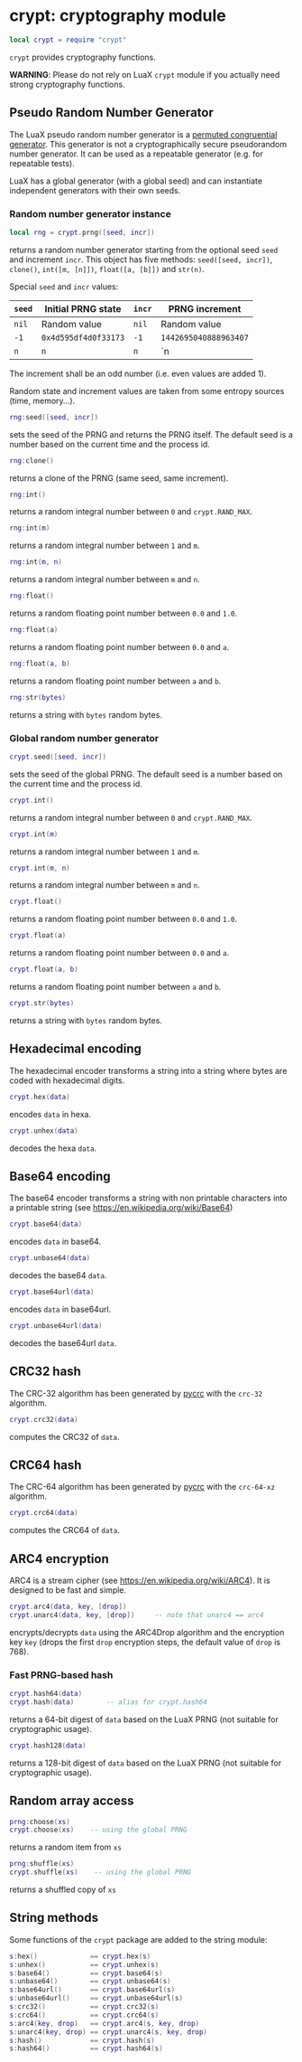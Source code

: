 # crypt: cryptography module

``` lua
local crypt = require "crypt"
```

`crypt` provides cryptography functions.

**WARNING**: Please do not rely on LuaX `crypt` module if you actually
need strong cryptography functions.

## Pseudo Random Number Generator

The LuaX pseudo random number generator is a [permuted congruential
generator](https://en.wikipedia.org/wiki/Permuted_congruential_generator).
This generator is not a cryptographically secure pseudorandom number
generator. It can be used as a repeatable generator (e.g. for repeatable
tests).

LuaX has a global generator (with a global seed) and can instantiate
independent generators with their own seeds.

### Random number generator instance

``` lua
local rng = crypt.prng([seed, incr])
```

returns a random number generator starting from the optional seed `seed`
and increment `incr`. This object has five methods:
`seed([seed, incr])`, `clone()`, `int([m, [n]])`, `float([a, [b]])` and
`str(n)`.

Special `seed` and `incr` values:

| `seed` | Initial PRNG state   | `incr` | PRNG increment        |
|--------|----------------------|--------|-----------------------|
| `nil`  | Random value         | `nil`  | Random value          |
| `-1`   | `0x4d595df4d0f33173` | `-1`   | `1442695040888963407` |
| `n`    | `n`                  | `n`    | `n|1`                 |

The increment shall be an odd number (i.e. even values are added 1).

Random state and increment values are taken from some entropy sources
(time, memory…).

``` lua
rng:seed([seed, incr])
```

sets the seed of the PRNG and returns the PRNG itself. The default seed
is a number based on the current time and the process id.

``` lua
rng:clone()
```

returns a clone of the PRNG (same seed, same increment).

``` lua
rng:int()
```

returns a random integral number between `0` and `crypt.RAND_MAX`.

``` lua
rng:int(m)
```

returns a random integral number between `1` and `m`.

``` lua
rng:int(m, n)
```

returns a random integral number between `m` and `n`.

``` lua
rng:float()
```

returns a random floating point number between `0.0` and `1.0`.

``` lua
rng:float(a)
```

returns a random floating point number between `0.0` and `a`.

``` lua
rng:float(a, b)
```

returns a random floating point number between `a` and `b`.

``` lua
rng:str(bytes)
```

returns a string with `bytes` random bytes.

### Global random number generator

``` lua
crypt.seed([seed, incr])
```

sets the seed of the global PRNG. The default seed is a number based on
the current time and the process id.

``` lua
crypt.int()
```

returns a random integral number between `0` and `crypt.RAND_MAX`.

``` lua
crypt.int(m)
```

returns a random integral number between `1` and `m`.

``` lua
crypt.int(m, n)
```

returns a random integral number between `m` and `n`.

``` lua
crypt.float()
```

returns a random floating point number between `0.0` and `1.0`.

``` lua
crypt.float(a)
```

returns a random floating point number between `0.0` and `a`.

``` lua
crypt.float(a, b)
```

returns a random floating point number between `a` and `b`.

``` lua
crypt.str(bytes)
```

returns a string with `bytes` random bytes.

## Hexadecimal encoding

The hexadecimal encoder transforms a string into a string where bytes
are coded with hexadecimal digits.

``` lua
crypt.hex(data)
```

encodes `data` in hexa.

``` lua
crypt.unhex(data)
```

decodes the hexa `data`.

## Base64 encoding

The base64 encoder transforms a string with non printable characters
into a printable string (see <https://en.wikipedia.org/wiki/Base64>)

``` lua
crypt.base64(data)
```

encodes `data` in base64.

``` lua
crypt.unbase64(data)
```

decodes the base64 `data`.

``` lua
crypt.base64url(data)
```

encodes `data` in base64url.

``` lua
crypt.unbase64url(data)
```

decodes the base64url `data`.

## CRC32 hash

The CRC-32 algorithm has been generated by [pycrc](https://pycrc.org/)
with the `crc-32` algorithm.

``` lua
crypt.crc32(data)
```

computes the CRC32 of `data`.

## CRC64 hash

The CRC-64 algorithm has been generated by [pycrc](https://pycrc.org/)
with the `crc-64-xz` algorithm.

``` lua
crypt.crc64(data)
```

computes the CRC64 of `data`.

## ARC4 encryption

ARC4 is a stream cipher (see <https://en.wikipedia.org/wiki/ARC4>). It
is designed to be fast and simple.

``` lua
crypt.arc4(data, key, [drop])
crypt.unarc4(data, key, [drop])     -- note that unarc4 == arc4
```

encrypts/decrypts `data` using the ARC4Drop algorithm and the encryption
key `key` (drops the first `drop` encryption steps, the default value of
`drop` is 768).

### Fast PRNG-based hash

``` lua
crypt.hash64(data)
crypt.hash(data)        -- alias for crypt.hash64
```

returns a 64-bit digest of `data` based on the LuaX PRNG (not suitable
for cryptographic usage).

``` lua
crypt.hash128(data)
```

returns a 128-bit digest of `data` based on the LuaX PRNG (not suitable
for cryptographic usage).

## Random array access

``` lua
prng:choose(xs)
crypt.choose(xs)    -- using the global PRNG
```

returns a random item from `xs`

``` lua
prng:shuffle(xs)
crypt.shuffle(xs)    -- using the global PRNG
```

returns a shuffled copy of `xs`

## String methods

Some functions of the `crypt` package are added to the string module:

``` lua
s:hex()             == crypt.hex(s)
s:unhex()           == crypt.unhex(s)
s:base64()          == crypt.base64(s)
s:unbase64()        == crypt.unbase64(s)
s:base64url()       == crypt.base64url(s)
s:unbase64url()     == crypt.unbase64url(s)
s:crc32()           == crypt.crc32(s)
s:crc64()           == crypt.crc64(s)
s:arc4(key, drop)   == crypt.arc4(s, key, drop)
s:unarc4(key, drop) == crypt.unarc4(s, key, drop)
s:hash()            == crypt.hash(s)
s:hash64()          == crypt.hash64(s)
```
